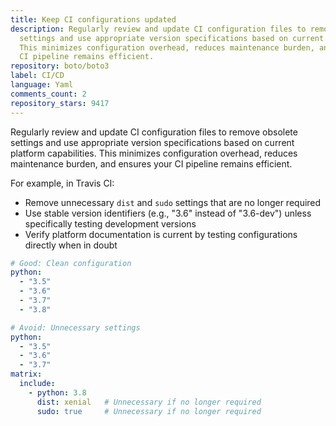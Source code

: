 ```yaml
---
title: Keep CI configurations updated
description: Regularly review and update CI configuration files to remove obsolete
  settings and use appropriate version specifications based on current platform capabilities.
  This minimizes configuration overhead, reduces maintenance burden, and ensures your
  CI pipeline remains efficient.
repository: boto/boto3
label: CI/CD
language: Yaml
comments_count: 2
repository_stars: 9417
---
```


Regularly review and update CI configuration files to remove obsolete settings and use appropriate version specifications based on current platform capabilities. This minimizes configuration overhead, reduces maintenance burden, and ensures your CI pipeline remains efficient.

For example, in Travis CI:
- Remove unnecessary `dist` and `sudo` settings that are no longer required
- Use stable version identifiers (e.g., "3.6" instead of "3.6-dev") unless specifically testing development versions
- Verify platform documentation is current by testing configurations directly when in doubt

```yaml
# Good: Clean configuration
python:
  - "3.5"
  - "3.6"
  - "3.7"
  - "3.8"

# Avoid: Unnecessary settings
python:
  - "3.5"
  - "3.6"
  - "3.7"
matrix:
  include:
    - python: 3.8
      dist: xenial   # Unnecessary if no longer required
      sudo: true     # Unnecessary if no longer required
```